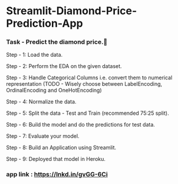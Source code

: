 # Streamlit-Diamond-Price-Prediction-App



### Task - Predict the diamond price.💎


Step - 1: Load the data.

Step - 2: Perform the EDA on the given dataset.

Step - 3: Handle Categorical Columns i.e. convert them to numerical representation (TODO - Wisely choose between LabelEncoding, OrdinalEncoding and OneHotEncoding)

Step - 4: Normalize the data.

Step - 5: Split the data - Test and Train (recommended 75:25 split).

Step - 6: Build the model and do the predictions for test data.

Step - 7: Evaluate your model.

Step - 8: Build an Application using Streamlit.

Step - 9: Deployed that model in Heroku.


### app link : https://lnkd.in/gvGG-6Ci
